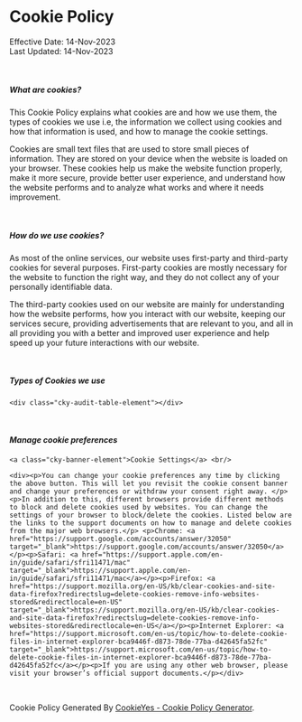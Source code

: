 <style>
    a.cky-banner-element {
        padding: 8px 30px;
        background: #F8F9FA;
        color: #858A8F;
        border: 1px solid #DEE2E6;
        box-sizing: border-box;
        border-radius: 2px;
        cursor: pointer;
}
</style>
<h1 class="cookie-policy-h1">Cookie Policy</h1>
<p>
    Effective Date: 14-Nov-2023 <br>
    Last Updated: 14-Nov-2023
</p>

&nbsp;
<h5>What are cookies?</h5>
<div class="cookie-policy-p"><p>This Cookie Policy explains what cookies are and how we use them, the types of cookies we use i.e, the information we collect using cookies and how that information is used, and how to manage the cookie settings.</p> <p>Cookies are small text files that are used to store small pieces of information. They are stored on your device when the website is loaded on your browser. These cookies help us make the website function properly, make it more secure, provide better user experience, and understand how the website performs and to analyze what works and where it needs improvement.</p></div>

&nbsp;
<h5>How do we use cookies?</h5>
<div class="cookie-policy-p"><p>As most of the online services, our website uses first-party and third-party cookies for several purposes. First-party cookies are mostly necessary for the website to function the right way, and they do not collect any of your personally identifiable data.</p> <p>The third-party cookies used on our website are mainly for understanding how the website performs, how you interact with our website, keeping our services secure, providing advertisements that are relevant to you, and all in all providing you with a better and improved user experience and help speed up your future interactions with our website.</p></div>

&nbsp;
    <h5>Types of Cookies we use</h5>

    <div class="cky-audit-table-element"></div>

&nbsp;
    <h5 style="margin-bottom:20px;">Manage cookie preferences</h5>

    <a class="cky-banner-element">Cookie Settings</a> <br/>

    <div><p>You can change your cookie preferences any time by clicking the above button. This will let you revisit the cookie consent banner and change your preferences or withdraw your consent right away. </p> <p>In addition to this, different browsers provide different methods to block and delete cookies used by websites. You can change the settings of your browser to block/delete the cookies. Listed below are the links to the support documents on how to manage and delete cookies from the major web browsers.</p> <p>Chrome: <a href="https://support.google.com/accounts/answer/32050" target="_blank">https://support.google.com/accounts/answer/32050</a></p><p>Safari: <a href="https://support.apple.com/en-in/guide/safari/sfri11471/mac" target="_blank">https://support.apple.com/en-in/guide/safari/sfri11471/mac</a></p><p>Firefox: <a href="https://support.mozilla.org/en-US/kb/clear-cookies-and-site-data-firefox?redirectslug=delete-cookies-remove-info-websites-stored&redirectlocale=en-US" target="_blank">https://support.mozilla.org/en-US/kb/clear-cookies-and-site-data-firefox?redirectslug=delete-cookies-remove-info-websites-stored&redirectlocale=en-US</a></p><p>Internet Explorer: <a href="https://support.microsoft.com/en-us/topic/how-to-delete-cookie-files-in-internet-explorer-bca9446f-d873-78de-77ba-d42645fa52fc" target="_blank">https://support.microsoft.com/en-us/topic/how-to-delete-cookie-files-in-internet-explorer-bca9446f-d873-78de-77ba-d42645fa52fc</a></p><p>If you are using any other web browser, please visit your browser’s official support documents.</p></div>


&nbsp;
<p class="cookie-policy-p">
    Cookie Policy Generated By  <a target="_blank" href="https://www.cookieyes.com/?utm_source=CP&utm_medium=footer&utm_campaign=UW">CookieYes - Cookie Policy Generator</a>.
</p>

